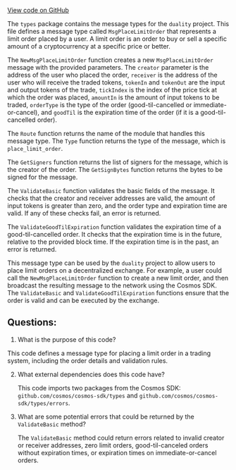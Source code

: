 [View code on GitHub](https://github.com/duality-labs/duality/dex/types/message_place_limit_order.go)

The `types` package contains the message types for the `duality` project. This file defines a message type called `MsgPlaceLimitOrder` that represents a limit order placed by a user. A limit order is an order to buy or sell a specific amount of a cryptocurrency at a specific price or better. 

The `NewMsgPlaceLimitOrder` function creates a new `MsgPlaceLimitOrder` message with the provided parameters. The `creator` parameter is the address of the user who placed the order, `receiver` is the address of the user who will receive the traded tokens, `tokenIn` and `tokenOut` are the input and output tokens of the trade, `tickIndex` is the index of the price tick at which the order was placed, `amountIn` is the amount of input tokens to be traded, `orderType` is the type of the order (good-til-cancelled or immediate-or-cancel), and `goodTil` is the expiration time of the order (if it is a good-til-cancelled order).

The `Route` function returns the name of the module that handles this message type. The `Type` function returns the type of the message, which is `place_limit_order`.

The `GetSigners` function returns the list of signers for the message, which is the creator of the order. The `GetSignBytes` function returns the bytes to be signed for the message.

The `ValidateBasic` function validates the basic fields of the message. It checks that the creator and receiver addresses are valid, the amount of input tokens is greater than zero, and the order type and expiration time are valid. If any of these checks fail, an error is returned.

The `ValidateGoodTilExpiration` function validates the expiration time of a good-til-cancelled order. It checks that the expiration time is in the future, relative to the provided block time. If the expiration time is in the past, an error is returned.

This message type can be used by the `duality` project to allow users to place limit orders on a decentralized exchange. For example, a user could call the `NewMsgPlaceLimitOrder` function to create a new limit order, and then broadcast the resulting message to the network using the Cosmos SDK. The `ValidateBasic` and `ValidateGoodTilExpiration` functions ensure that the order is valid and can be executed by the exchange.
## Questions: 
 1. What is the purpose of this code?
   
   This code defines a message type for placing a limit order in a trading system, including the order details and validation rules.

2. What external dependencies does this code have?
   
   This code imports two packages from the Cosmos SDK: `github.com/cosmos/cosmos-sdk/types` and `github.com/cosmos/cosmos-sdk/types/errors`.

3. What are some potential errors that could be returned by the `ValidateBasic` method?
   
   The `ValidateBasic` method could return errors related to invalid creator or receiver addresses, zero limit orders, good-til-canceled orders without expiration times, or expiration times on immediate-or-cancel orders.